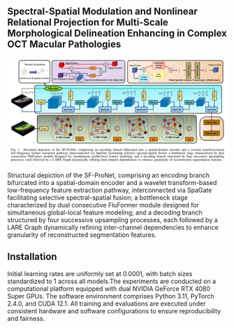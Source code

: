 ## Spectral-Spatial Modulation and Nonlinear Relational Projection for Multi-Scale Morphological Delineation Enhancing in Complex OCT Macular Pathologies

![Figure 1: Detailed network structure of the SF-ProNet](images/Fig1_SF-ProNet.png)

Structural depiction of the SF-ProNet, comprising an encoding branch bifurcated into a spatial-domain encoder and a wavelet transform-based low-frequency feature extraction pathway, interconnected via SpaGate facilitating selective spectral-spatial fusion; a bottleneck stage characterized by dual consecutive FluFormer module designed for simultaneous global-local feature modeling; and a decoding branch structured by four successive upsampling processes, each followed by a LARE Graph dynamically refining inter-channel dependencies to enhance granularity of reconstructed segmentation features.


## Installation

Initial learning rates are uniformly set at 0.0001, with batch sizes standardized to 1 across all models.The experiments are conducted on a computational platform equipped with dual NVIDIA GeForce RTX 4080 Super GPUs. The software environment comprises Python 3.11, PyTorch 2.4.0, and CUDA 12.1.  All training and evaluations are executed under consistent hardware and software configurations to ensure reproducibility and fairness.
